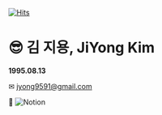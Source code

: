 [![Hits](https://hits.seeyoufarm.com/api/count/incr/badge.svg?url=https%3A%2F%2Fgithub.com%2Fjiyong1&count_bg=%2379C83D&title_bg=%23555555&icon=&icon_color=%23E7E7E7&title=hits&edge_flat=false)](https://hits.seeyoufarm.com)

# 😎 김 지용, JiYong Kim

**1995.08.13**

✉ jyong9591@gmail.com

🧐 ![Notion](https://www.notion.so/c0736abeca144edab3de8b6d97ce6957)
